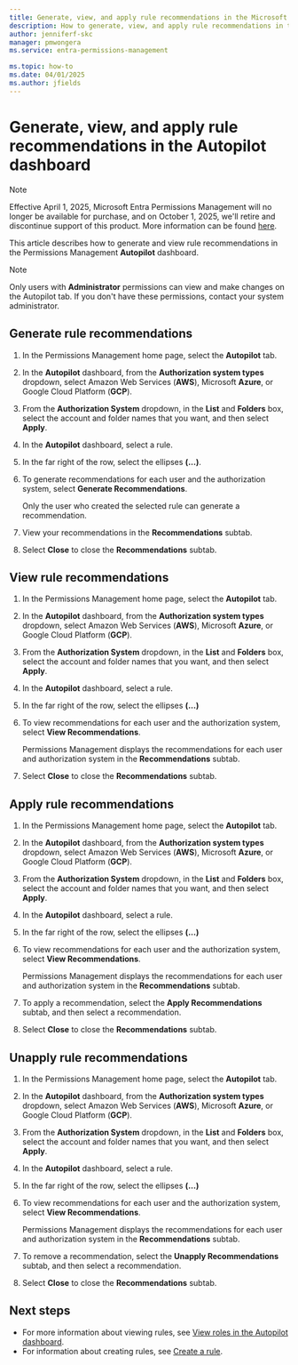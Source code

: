 ```yaml
---
title: Generate, view, and apply rule recommendations in the Microsoft Entra Permissions Management Autopilot dashboard
description: How to generate, view, and apply rule recommendations in the Microsoft Entra Permissions Management Autopilot dashboard.
author: jenniferf-skc
manager: pmwongera
ms.service: entra-permissions-management

ms.topic: how-to
ms.date: 04/01/2025
ms.author: jfields
---
```


# Generate, view, and apply rule recommendations in the Autopilot dashboard

> [!NOTE]
> Effective April 1, 2025, Microsoft Entra Permissions Management will no longer be available for purchase, and on October 1, 2025, we'll retire and discontinue support of this product. More information can be found [here](https://aka.ms/MEPMretire).

This article describes how to generate and view rule recommendations in the Permissions Management **Autopilot** dashboard.

> [!NOTE]
> Only users with **Administrator** permissions can view and make changes on the Autopilot tab. If you don't have these permissions, contact your system administrator.

## Generate rule recommendations

1. In the Permissions Management home page, select the **Autopilot** tab.
1. In the **Autopilot** dashboard, from the **Authorization system types** dropdown, select Amazon Web Services (**AWS**), Microsoft **Azure**, or Google Cloud Platform (**GCP**).
1. From the **Authorization System** dropdown, in the **List** and **Folders** box, select the account and folder names that you want, and then select **Apply**.
1. In the **Autopilot** dashboard, select a rule.
1. In the far right of the row, select the ellipses **(...)**.
1. To generate recommendations for each user and the authorization system, select **Generate Recommendations**.

    Only the user who created the selected rule can generate a recommendation.
1. View your recommendations in the **Recommendations** subtab.
1. Select **Close** to close the **Recommendations** subtab.

## View rule recommendations

1. In the Permissions Management home page, select the **Autopilot** tab.
1. In the **Autopilot** dashboard, from the **Authorization system types** dropdown, select Amazon Web Services (**AWS**), Microsoft **Azure**, or Google Cloud Platform (**GCP**).
1. From the **Authorization System** dropdown, in the **List** and **Folders** box, select the account and folder names that you want, and then select **Apply**.
1. In the **Autopilot** dashboard, select a rule.
1. In the far right of the row, select the ellipses **(...)**

1. To view recommendations for each user and the authorization system, select **View Recommendations**.

    Permissions Management displays the recommendations for each user and authorization system in the **Recommendations** subtab.

1. Select **Close** to close the **Recommendations** subtab.

## Apply rule recommendations

1. In the Permissions Management home page, select the **Autopilot** tab.
1. In the **Autopilot** dashboard, from the **Authorization system types** dropdown, select Amazon Web Services (**AWS**), Microsoft **Azure**, or Google Cloud Platform (**GCP**).
1. From the **Authorization System** dropdown, in the **List** and **Folders** box, select the account and folder names that you want, and then select **Apply**.
1. In the **Autopilot** dashboard, select a rule.
1. In the far right of the row, select the ellipses **(...)**

1. To view recommendations for each user and the authorization system, select **View Recommendations**.

    Permissions Management displays the recommendations for each user and authorization system in the **Recommendations** subtab.

1. To apply a recommendation, select the **Apply Recommendations** subtab, and then select a recommendation.
1. Select **Close** to close the **Recommendations** subtab.

## Unapply rule recommendations

1. In the Permissions Management home page, select the **Autopilot** tab.
1. In the **Autopilot** dashboard, from the **Authorization system types** dropdown, select Amazon Web Services (**AWS**), Microsoft **Azure**, or Google Cloud Platform (**GCP**).
1. From the **Authorization System** dropdown, in the **List** and **Folders** box, select the account and folder names that you want, and then select **Apply**.
1. In the **Autopilot** dashboard, select a rule.
1. In the far right of the row, select the ellipses **(...)**

1. To view recommendations for each user and the authorization system, select **View Recommendations**.

    Permissions Management displays the recommendations for each user and authorization system in the **Recommendations** subtab.

1. To remove a recommendation, select the **Unapply Recommendations** subtab, and then select a recommendation.
1. Select **Close** to close the **Recommendations** subtab.


## Next steps

- For more information about viewing rules, see [View roles in the Autopilot dashboard](ui-autopilot.md).
- For information about creating rules, see [Create a rule](how-to-create-rule.md).

